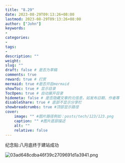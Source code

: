 ```yaml
---
title: "8.29"
date: 2023-08-29T09:13:26+08:00
lastmod: 2023-08-29T09:13:26+08:00
author: ["John"]
keywords: 
- 
categories: 
- 
tags: 
- 
description: ""
weight:
slug: ""
draft: false # 是否为草稿
comments: true
reward: true # 打赏
mermaid: true #是否开启mermaid
showToc: true # 显示目录
TocOpen: true # 自动展开目录
hidemeta: false # 是否隐藏文章的元信息，如发布日期、作者等
disableShare: true # 底部不显示分享栏
showbreadcrumbs: true #顶部显示路径
cover:
    image: "" #图片路径例如：posts/tech/123/123.png
    caption: "" #图片底部描述
    alt: ""
    relative: false
---
```


纪念贴:八月底终于建站成功

![03ad648cdba46f39c2709691d1a3941.png](https://s2.loli.net/2023/08/29/HkJEeugORhT8mG6.png)

